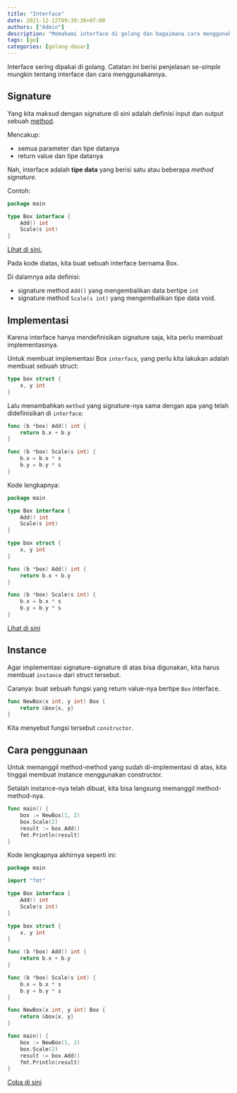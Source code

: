 ```yaml
---
title: "Interface"
date: 2021-12-12T09:39:38+07:00
authors: ["Admin"]
description: "Memahami interface di golang dan bagaimana cara menggunakannya"
tags: [go]
categories: [golang-dasar]
---
```


Interface sering dipakai di golang. Catatan ini berisi penjelasan se-*simple* mungkin tentang interface dan cara menggunakannya.

## Signature

Yang kita maksud dengan signature di sini adalah definisi input dan output sebuah [method](https://blog.fastro.dev/posts/receiver/index.html#method).

Mencakup:
- semua parameter dan tipe datanya
- return value dan tipe datanya

Nah, interface adalah **tipe data** yang berisi satu atau beberapa *method signature.*

Contoh:
```go
package main

type Box interface {
	Add() int
	Scale(s int)
}
```
[Lihat di sini.](https://go.dev/play/p/hlZOyBr9rMm)

Pada kode diatas, kita buat sebuah interface bernama Box. 

Di dalamnya ada definisi: 
- signature method `Add()` yang mengembalikan data bertipe `int`
- signature method `Scale(s int)` yang mengembalikan tipe data void.

## Implementasi

Karena interface hanya mendefinisikan signature saja, kita perlu membuat implementasinya.

Untuk membuat implementasi Box `interface`, yang perlu kita lakukan adalah membuat sebuah struct:

```go
type box struct {
	x, y int
}
```

Lalu menambahkan `method` yang signature-nya sama dengan apa yang telah didefinisikan di `interface`:

```go
func (b *box) Add() int {
	return b.x + b.y
}

func (b *box) Scale(s int) {
	b.x = b.x * s
	b.y = b.y * s
}
```

Kode lengkapnya:

```go
package main

type Box interface {
	Add() int
	Scale(s int)
}

type box struct {
	x, y int
}

func (b *box) Add() int {
	return b.x + b.y
}

func (b *box) Scale(s int) {
	b.x = b.x * s
	b.y = b.y * s
}
```
[Lihat di sini](https://go.dev/play/p/-eeEFIzk4Xq)

## Instance

Agar implementasi signature-signature di atas bisa digunakan, kita harus membuat `instance` dari struct tersebut.

Caranya: buat sebuah fungsi yang return value-nya bertipe `Box` interface.

```go
func NewBox(x int, y int) Box {
	return &box{x, y}
}
```

Kita menyebut fungsi tersebut `constructor`.

## Cara penggunaan

Untuk memanggil method-method yang sudah di-implementasi di atas, kita tinggal membuat instance menggunakan constructor. 

Setalah instance-nya telah dibuat, kita bisa langsung memanggil method-method-nya.

```go
func main() {
	box := NewBox(1, 2)
	box.Scale(2)
	result := box.Add()
	fmt.Println(result)
}
```

Kode lengkapnya akhirnya seperti ini:
```go
package main

import "fmt"

type Box interface {
	Add() int
	Scale(s int)
}

type box struct {
	x, y int
}

func (b *box) Add() int {
	return b.x + b.y
}

func (b *box) Scale(s int) {
	b.x = b.x * s
	b.y = b.y * s
}

func NewBox(x int, y int) Box {
	return &box{x, y}
}

func main() {
	box := NewBox(1, 2)
	box.Scale(2)
	result := box.Add()
	fmt.Println(result)
}
```

[Coba di sini](https://go.dev/play/p/LV9g64joB7X)

